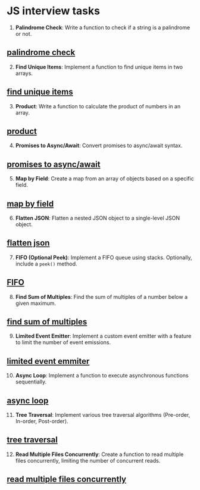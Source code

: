 # JS interview tasks

1. **Palindrome Check**: Write a function to check if a string is a palindrome or not.
## [palindrome check](/src/palindrome.js)

2. **Find Unique Items**: Implement a function to find unique items in two arrays.
## [find unique items](/src/unique-items.js)

3. **Product**: Write a function to calculate the product of numbers in an array.
## [product](/src/product.js)

4. **Promises to Async/Await**: Convert promises to async/await syntax.
## [promises to async/await](/src/promises2async.js)

5. **Map by Field**: Create a map from an array of objects based on a specific field.
## [map by field](/src/map-by-field.js)

6. **Flatten JSON**: Flatten a nested JSON object to a single-level JSON object.
## [flatten json](/src/flatten-json.js)

7. **FIFO (Optional Peek)**: Implement a FIFO queue using stacks. Optionally, include a `peek()` method.
## [FIFO](/src/fifo.js)

8. **Find Sum of Multiples**: Find the sum of multiples of a number below a given maximum.
## [find sum of multiples](/src/math.js)

9. **Limited Event Emitter**: Implement a custom event emitter with a feature to limit the number of event emissions.
## [limited event emmiter](/src/event-emitter.js)

10. **Async Loop**: Implement a function to execute asynchronous functions sequentially.
## [async loop](/src/async-loop.js)

11. **Tree Traversal**: Implement various tree traversal algorithms (Pre-order, In-order, Post-order).
## [tree traversal](/src/tree.js)

12. **Read Multiple Files Concurrently**: Create a function to read multiple files concurrently, limiting the number of concurrent reads.
## [read multiple files concurrently](/src/read-files-concurrently.js)

